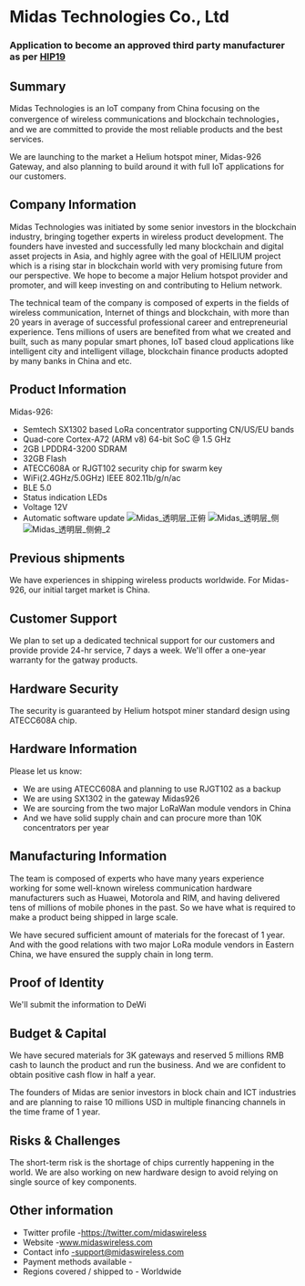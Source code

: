 # Midas Technologies Co., Ltd
### Application to become an approved third party manufacturer as per [HIP19](https://github.com/helium/HIP/blob/master/0019-third-party-manufacturers.md)

## Summary
Midas Technologies is an IoT company from China focusing on the convergence of  wireless communications and blockchain technologies，and we are committed to provide the most reliable products and the best services.

We are launching to the market a Helium hotspot miner,  Midas-926 Gateway, and  also planning to build around it with full IoT applications for our customers.

## Company Information
Midas Technologies was initiated by some senior investors in the blockchain industry, bringing together experts in wireless product development. The founders have invested and successfully led many blockchain and digital asset projects in Asia, and highly agree with the goal of HEILIUM project which is a rising star in blockchain world with very promising future from our perspective. We hope to become a major Helium hotspot provider and promoter, and will keep investing on and contributing to Helium network.

The technical team of the company is composed of experts in the fields of wireless communication, Internet of things and blockchain, with more than 20 years in average of successful professional career and entrepreneurial experience. Tens millions of users are benefited from what we created and built, such as many popular smart phones, IoT based cloud applications like intelligent city and intelligent village, blockchain finance products adopted by many banks in China and etc.

## Product Information

Midas-926:
* Semtech SX1302 based LoRa concentrator supporting CN/US/EU bands
* Quad-core Cortex-A72 (ARM v8) 64-bit SoC @ 1.5 GHz
* 2GB LPDDR4-3200 SDRAM
* 32GB Flash
* ATECC608A or RJGT102 security chip for swarm key
* WiFi(2.4GHz/5.0GHz) IEEE 802.11b/g/n/ac
* BLE 5.0
* Status indication LEDs
* Voltage 12V
* Automatic software update
![Midas_透明层_正俯](https://user-images.githubusercontent.com/86901323/125427574-f8ae9457-f252-4cb0-b01d-ae8198b7a0c7.jpg)
![Midas_透明层_侧](https://user-images.githubusercontent.com/86901323/125427636-9126325b-37d8-4a05-9ce2-c2239669e94c.jpg)
![Midas_透明层_侧俯_2](https://user-images.githubusercontent.com/86901323/125427652-28f80920-a58c-4e75-9e49-aa2a52dc703d.jpg)


## Previous shipments

We have experiences in shipping wireless products worldwide. For Midas-926, our initial target market is China.

## Customer Support

We plan to set up a dedicated technical support for our customers and provide provide 24-hr service, 7 days a week. We'll offer a one-year warranty for the gatway products.

## Hardware Security

The security is guaranteed by Helium hotspot miner standard design using ATECC608A chip.

## Hardware Information

Please let us know:
* We are using ATECC608A and planning to use RJGT102 as a backup
* We are using SX1302 in the gateway Midas926
* We are sourcing from the two major LoRaWan module vendors in China
* And we have solid supply chain and can procure more than 10K concentrators per year

## Manufacturing Information
The team is composed of experts who have many years experience working for some well-known wireless communication hardware manufacturers such as Huawei, Motorola and RIM, and having delivered tens of millions of mobile phones in the past. So we have what is required to make a product being shipped in large scale.

We have secured sufficient amount of materials for the forecast of 1 year. And with the good relations with two major LoRa module vendors in Eastern China, we have ensured the supply chain in long term. 

## Proof of Identity

We'll submit the information to DeWi

## Budget & Capital

We have secured materials for 3K gateways and reserved 5 millions RMB cash to launch the product and run the business. And we are confident to obtain positive cash flow in half a year.

The founders of Midas are senior investors in block chain and ICT industries and are planning to raise 10 millions USD in multiple financing channels in the time frame of 1 year.

## Risks & Challenges

The short-term risk is the shortage of chips currently happening in the world. We are also working on new hardware design to avoid relying on single source of key components.

## Other information
 
* Twitter profile -https://twitter.com/midaswireless
* Website -www.midaswireless.com
* Contact info -support@midaswireless.com
* Payment methods available -
* Regions covered / shipped to - Worldwide
